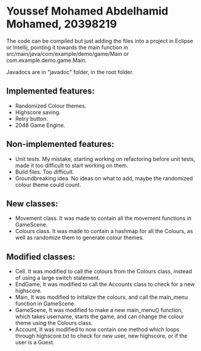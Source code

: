 # Youssef Mohamed Abdelhamid Mohamed, 20398219

The code can be compiled but just adding the files into a project in Eclipse or Intellij, pointing it towards the main function in src/main/java/com/example/demo/game/Main or com.example.demo.game.Main.

Javadocs are in "javadoc" folder, in the root folder.

## Implemented features:
- Randomized Colour themes.
- Highscore saving.
- Retry button.
- 2048 Game Engine.

## Non-implemented features:
- Unit tests. My mistake, starting working on refactoring before unit tests, made it too difficult to start working on them.
- Build files. Too difficult.
- Groundbreaking idea. No ideas on what to add, maybe the randomized colour theme could count.

## New classes:
- Movement class. It was made to contain all the movement functions in GameScene.
- Colours class. It was made to contain a hashmap for all the Colours, as well as randomize them to generate colour themes.

## Modified classes:
- Cell. It was modified to call the colours from the Colours class, instead of using a large switch statement.
- EndGame, It was modified to call the Accounts class to check for a new highscore.
- Main, It was modified to initalize the colours, and call the main_menu function in GameScene.
- GameScene, It was modified to make a new main_menu() function, which takes username, starts the game, and can change the colour theme using the Colours class.
- Account, It was modified to now contain one method which loops through highscore.txt to check for new user, new highscore, or if the user is a Guest.
